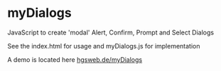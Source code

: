 myDialogs
=========

JavaScript to create 'modal'  Alert, Confirm, Prompt and Select Dialogs 

See the index.html for usage and myDialogs.js for implementation

A demo is located here <a href='http://hgsweb.de/myDialogs'>hgsweb.de/myDialogs</a>
